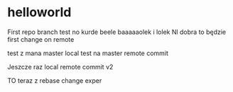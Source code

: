 # helloworld
First repo
branch test no kurde beele
baaaaaolek i lolek
Nl dobra to będzie first change on remote


test z mana master local
test na master
remote commit


Jeszcze raz local
remote commit v2

TO teraz z rebase 
change exper
